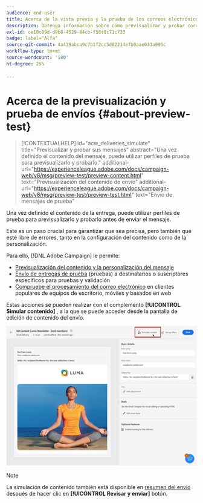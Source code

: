 ```yaml
---
audience: end-user
title: Acerca de la vista previa y la prueba de los correos electrónicos
description: Obtenga información sobre cómo previsualizar y probar correos electrónicos
exl-id: ce10c89d-d9b8-4529-84cb-f58f8c71c733
badge: label="Alfa"
source-git-commit: 4a439abca9c7b1f2cc5d82214efb0aae033a996c
workflow-type: tm+mt
source-wordcount: '180'
ht-degree: 25%

---
```


# Acerca de la previsualización y prueba de envíos {#about-preview-test}

>[!CONTEXTUALHELP]
>id="acw_deliveries_simulate"
>title="Previsualizar y probar sus mensajes"
>abstract="Una vez definido el contenido del mensaje, puede utilizar perfiles de prueba para previsualizarlo y probarlo."
>additional-url="https://experienceleague.adobe.com/docs/campaign-web/v8/msg/preview-test/preview-content.html" text="Previsualización del contenido de envío"
>additional-url="https://experienceleague.adobe.com/docs/campaign-web/v8/msg/preview-test/preview-test.html" text="Envío de mensajes de prueba"

Una vez definido el contenido de la entrega, puede utilizar perfiles de prueba para previsualizarlo y probarlo antes de enviar el mensaje.

Este es un paso crucial para garantizar que sea precisa, pero también que esté libre de errores, tanto en la configuración del contenido como de la personalización.

Para ello, [!DNL Adobe Campaign] le permite:

* [Previsualización del contenido y la personalización del mensaje](preview-content.md)
* [Envío de entregas de prueba](test-deliveries.md) (pruebas) a destinatarios o suscriptores específicos para pruebas y validación
* [Compruebe el procesamiento del correo electrónico](email-rendering.md) en clientes populares de equipos de escritorio, móviles y basados en web

Estas acciones se pueden realizar con el complemento **[!UICONTROL Simular contenido]** , a la que se puede acceder desde la pantalla de edición de contenido del envío.

<!-- from the [Edit content](../content/edit-content.md) screen or from the [Email Designer](../content/get-started-email-designer.md).-->

![](assets/simulate-button.png)

>[!NOTE]
>
>La simulación de contenido también está disponible en [resumen del envío](../monitor/prepare-send.md) después de hacer clic en **[!UICONTROL Revisar y enviar]** botón.
